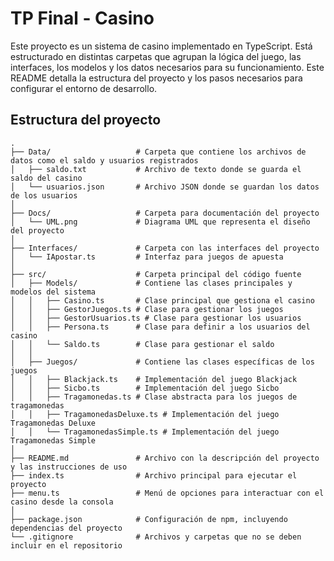 # TP Final - Casino

Este proyecto es un sistema de casino implementado en TypeScript. Está estructurado en distintas carpetas que agrupan la lógica del juego, las interfaces, los modelos y los datos necesarios para su funcionamiento. Este README detalla la estructura del proyecto y los pasos necesarios para configurar el entorno de desarrollo.

## Estructura del proyecto

```plaintext
.
├── Data/                   # Carpeta que contiene los archivos de datos como el saldo y usuarios registrados
│   ├── saldo.txt           # Archivo de texto donde se guarda el saldo del casino
│   └── usuarios.json       # Archivo JSON donde se guardan los datos de los usuarios
│
├── Docs/                   # Carpeta para documentación del proyecto
│   └── UML.png             # Diagrama UML que representa el diseño del proyecto
│
├── Interfaces/             # Carpeta con las interfaces del proyecto
│   └── IApostar.ts         # Interfaz para juegos de apuesta
│
├── src/                    # Carpeta principal del código fuente
│   ├── Models/             # Contiene las clases principales y modelos del sistema
│   │   ├── Casino.ts       # Clase principal que gestiona el casino
│   │   ├── GestorJuegos.ts # Clase para gestionar los juegos
│   │   ├── GestorUsuarios.ts # Clase para gestionar los usuarios
│   │   ├── Persona.ts      # Clase para definir a los usuarios del casino
│   │   └── Saldo.ts        # Clase para gestionar el saldo
│   │
│   ├── Juegos/             # Contiene las clases específicas de los juegos
│   │   ├── Blackjack.ts    # Implementación del juego Blackjack
│   │   ├── Sicbo.ts        # Implementación del juego Sicbo
│   │   ├── Tragamonedas.ts # Clase abstracta para los juegos de tragamonedas
│   │   ├── TragamonedasDeluxe.ts # Implementación del juego Tragamonedas Deluxe
│   │   └── TragamonedasSimple.ts # Implementación del juego Tragamonedas Simple
│
├── README.md               # Archivo con la descripción del proyecto y las instrucciones de uso
├── index.ts                # Archivo principal para ejecutar el proyecto
├── menu.ts                 # Menú de opciones para interactuar con el casino desde la consola
│
├── package.json            # Configuración de npm, incluyendo dependencias del proyecto
└── .gitignore              # Archivos y carpetas que no se deben incluir en el repositorio
